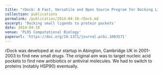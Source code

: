 ```yaml
---
title: "rDock: A Fast, Versatile and Open Source Program for Docking Ligands to Proteins and Nucleic Acids"
collection: publications
permalink: /publication/2014-04-10-rDock.md
excerpt: 'Docking small ligands to protein pockets'
date: 2014-04-10
venue: 'PLOS Computational Biology'
paperurl: 'https://doi.org/10.1371/journal.pcbi.1003571'
---
```


rDock was developed at our startup in Abington, Cambridge UK in 2001-2003 to find new small drugs. The original aim was to target nucleic acid pockets to find new antibiotics or antiviral molecules. 
We had to switch to proteins (notably HSP90) eventually.

